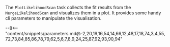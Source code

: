 The `PlotLikelihoodScan` task collects the fit results from the `MergeLikelihoodScan` and visualizes them in a plot.
It provides some handy cli parameters to manipulate the visualisation.

<div class="dhi_parameter_table">

--8<-- "content/snippets/parameters.md@-2,20,19,16,54,14,66,12,48,17,18,74,3,4,55,72,73,84,85,86,78,79,62,5,6,7,8,9,24,25,87,92,93,90,94"

</div>
